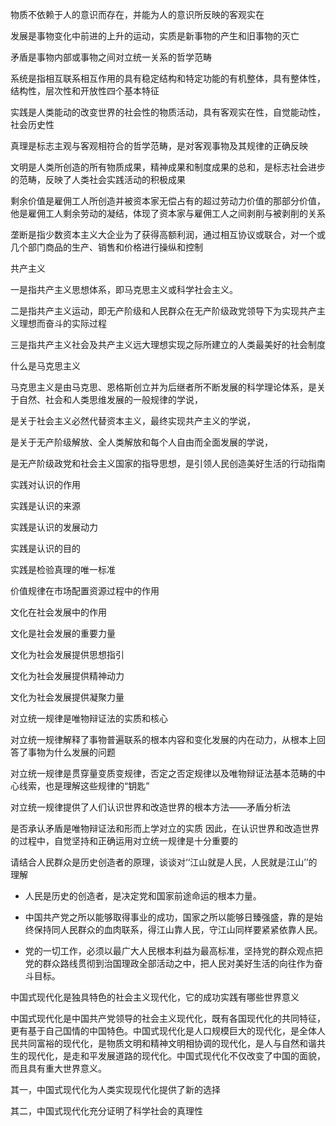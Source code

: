 物质不依赖于人的意识而存在，并能为人的意识所反映的客观实在



发展是事物变化中前进的上升的运动，实质是新事物的产生和旧事物的灭亡



矛盾是事物内部或事物之间对立统一关系的哲学范畴



系统是指相互联系相互作用的具有稳定结构和特定功能的有机整体，具有整体性，结构性，层次性和开放性四个基本特征



实践是人类能动的改变世界的社会性的物质活动，具有客观实在性，自觉能动性，社会历史性



真理是标志主观与客观相符合的哲学范畴，是对客观事物及其规律的正确反映



文明是人类所创造的所有物质成果，精神成果和制度成果的总和，是标志社会进步的范畴，反映了人类社会实践活动的积极成果



剩余价值是雇佣工人所创造并被资本家无偿占有的超过劳动力价值的那部分价值，他是雇佣工人剩余劳动的凝结，体现了资本家与雇佣工人之间剥削与被剥削的关系



垄断是指少数资本主义大企业为了获得高额利润，通过相互协议或联合，对一个或几个部门商品的生产、销售和价格进行操纵和控制



共产主义

一是指共产主义思想体系，即马克思主义或科学社会主义。

二是指共产主义运动，即无产阶级和人民群众在无产阶级政党领导下为实现共产主义理想而奋斗的实际过程

三是指共产主义社会及共产主义远大理想实现之际所建立的人类最美好的社会制度



什么是马克思主义

马克思主义是由马克思、恩格斯创立并为后继者所不断发展的科学理论体系，是关于自然、社会和人类思维发展的一般规律的学说，

是关于社会主义必然代替资本主义，最终实现共产主义的学说，

是关于无产阶级解放、全人类解放和每个人自由而全面发展的学说，

是无产阶级政党和社会主义国家的指导思想，是引领人民创造美好生活的行动指南



实践对认识的作用

实践是认识的来源

实践是认识的发展动力

实践是认识的目的

实践是检验真理的唯一标准



价值规律在市场配置资源过程中的作用





文化在社会发展中的作用

文化是社会发展的重要力量

文化为社会发展提供思想指引

文化为社会发展提供精神动力

文化为社会发展提供凝聚力量









对立统一规律是唯物辩证法的实质和核心 

对立统一规律解释了事物普遍联系的根本内容和变化发展的内在动力，从根本上回答了事物为什么发展的问题

对立统一规律是贯穿量变质变规律，否定之否定规律以及唯物辩证法基本范畴的中心线索，也是理解这些规律的“钥匙”

对立统一规律提供了人们认识世界和改造世界的根本方法——矛盾分析法

是否承认矛盾是唯物辩证法和形而上学对立的实质
因此，在认识世界和改造世界的过程中，自觉坚持和正确运用对立统一规律是十分重要的



请结合人民群众是历史创造者的原理，谈谈对‘‘江山就是人民，人民就是江山’’的理解

- 人民是历史的创造者，是决定党和国家前途命运的根本力量。


-  中国共产党之所以能够取得事业的成功，国家之所以能够日臻强盛，靠的是始终保持同人民群众的血肉联系，得江山靠人民，守江山同样要紧紧依靠人民。


-  党的一切工作，必须以最广大人民根本利益为最高标准，坚持党的群众观点把党的群众路线贯彻到治国理政全部活动之中，把人民对美好生活的向往作为奋斗目标。






中国式现代化是独具特色的社会主义现代化，它的成功实践有哪些世界意义

中国式现代化是中国共产党领导的社会主义现代化，既有各国现代化的共同特征，更有基于自己国情的中国特色。中国式现代化是人口规模巨大的现代化，是全体人民共同富裕的现代化，是物质文明和精神文明相协调的现代化，是人与自然和谐共生的现代化，是走和平发展道路的现代化。中国式现代化不仅改变了中国的面貌，而且具有重大世界意义。

其一，中国式现代化为人类实现现代化提供了新的选择

其二，中国式现代化充分证明了科学社会的真理性
